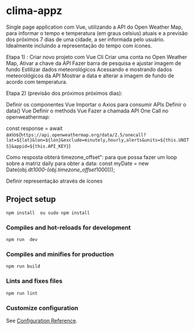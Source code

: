 # clima-appz
Single page application com Vue, utilizando a API do Open Weather Map, para informar o tempo e temperatura (em graus celsius) atuais e a previsão dos próximos 7 dias de uma cidade, a ser informada pelo usuário. Idealmente incluindo a representação do tempo com ícones.

Etapa 1) :
Criar novo projeto com Vue Cli
Criar uma conta no  Open Weather Map, 
Ativar a chave da API 
Fazer barra de pesquisa e ajustar imagem de fundo
Estilizar dados meteorológicos
Acessando e mostrando dados meteorológicos da API
Mostrar a data e alterar a imagem de fundo de acordo com temperatura.

Etapa 2) (previsão dos próximos próximos dias):

Definir os componentes Vue
Importar o Axios para consumir APIs
Definir o data() Vue
Definir o methods Vue
Fazer a chamada API One Call no openweathermap:

const response = await axios(`https://api.openweathermap.org/data/2.5/onecall?lat=${lat}&lon=${lon}&exclude=minutely,hourly,alerts&units=${this.UNITS}&appid=${this.API_KEY}`)

Como resposta obterá timezone_offset": para que possa fazer um loop sobre a matriz daily para obter a data: const myDate = new Date(obj.dt*1000-(obj.timezone_offset*1000)));

Definir representação através de ícones

## Project setup
```
npm install  ou sudo npm install
```

### Compiles and hot-reloads for development
```
npm run  dev
```

### Compiles and minifies for production
```
npm run build
```

### Lints and fixes files
```
npm run lint
```

### Customize configuration
See [Configuration Reference](https://cli.vuejs.org/config/).